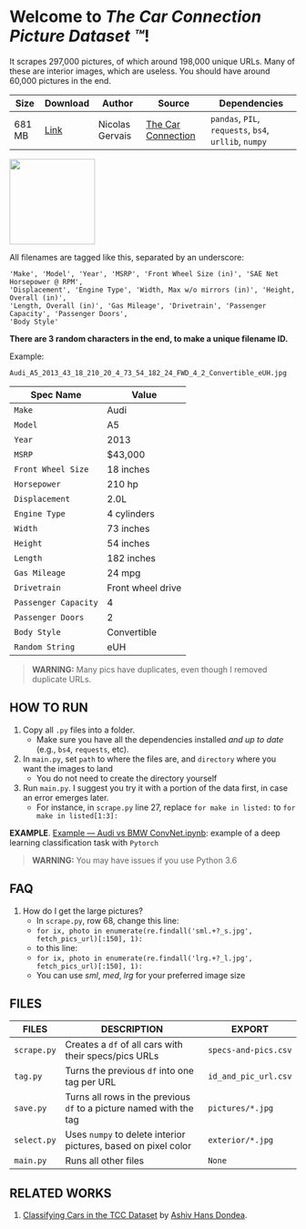 # Welcome to _The Car Connection Picture Dataset :tm:_!
It scrapes 297,000 pictures, of which around 198,000 unique URLs. Many of these are interior images, which are useless. You should have around 60,000 pictures in the end. 

| Size | Download | Author | Source | Dependencies | 
| --- | --- | --- | --- | --- |
| 681 MB | [Link](https://drive.google.com/open?id=1TQQuT60bddyeGBVfwNOk6nxYavxQdZJD) | Nicolas Gervais | [The Car Connection](https://www.thecarconnection.com/) | `pandas`, `PIL`, `requests`, `bs4`, `urllib`, `numpy` |

<img src=https://user-images.githubusercontent.com/46652050/71590299-ebd23f00-2af5-11ea-916f-f19ff6fad04a.jpg height=150 align=center img>

All filenames are tagged like this, separated by an underscore:

```
'Make', 'Model', 'Year', 'MSRP', 'Front Wheel Size (in)', 'SAE Net Horsepower @ RPM',
'Displacement', 'Engine Type', 'Width, Max w/o mirrors (in)', 'Height, Overall (in)',
'Length, Overall (in)', 'Gas Mileage', 'Drivetrain', 'Passenger Capacity', 'Passenger Doors',
'Body Style'
```
__There are 3 random characters in the end, to make a unique filename ID.__

Example:
```
Audi_A5_2013_43_18_210_20_4_73_54_182_24_FWD_4_2_Convertible_eUH.jpg
```
| Spec Name  | Value |
| ------------- | ------------- |
| `Make`  | Audi  |
| `Model`  | A5  |
| `Year`  | 2013  |
| `MSRP`  | $43,000  |
| `Front Wheel Size`  | 18 inches  |
| `Horsepower`  | 210 hp |
| `Displacement`  | 2.0L  |
| `Engine Type`  | 4 cylinders  |
| `Width`  | 73 inches  |
| `Height`  | 54 inches  |
| `Length`  | 182 inches  |
| `Gas Mileage`  | 24 mpg  |
| `Drivetrain`  | Front wheel drive  |
| `Passenger Capacity`  | 4  |
| `Passenger Doors` | 2 |
| `Body Style` | Convertible |
| `Random String` | eUH |


> __WARNING:__ Many pics have duplicates, even though I removed duplicate URLs.

## HOW TO RUN
1. Copy all `.py` files into a folder. 
    - Make sure you have all the dependencies installed _and up to date_ (e.g., `bs4`, `requests`, etc).
2. In `main.py`, set `path` to where the files are, and `directory` where you want the images to land
    - You do not need to create the directory yourself
3. Run `main.py`. I suggest you try it with a portion of the data first, in case an error emerges later. 
    - For instance, in `scrape.py` line 27, replace `for make in listed:` to `for make in listed[1:3]:`

__EXAMPLE__. [Example — Audi vs BMW ConvNet.ipynb](https://github.com/nicolas-gervais/predicting-car-price-from-scraped-data/blob/master/picture-scraper/Example%20%E2%80%94%20Audi%20vs%20BMW%20ConvNet.ipynb): example of a deep learning classification task with `Pytorch`

> __WARNING:__ You may have issues if you use Python 3.6

## FAQ
1. How do I get the large pictures? 
    - In `scrape.py`, row 68, change this line:
    - `for ix, photo in enumerate(re.findall('sml.+?_s.jpg', fetch_pics_url)[:150], 1):`
    - to this line:
    - `for ix, photo in enumerate(re.findall('lrg.+?_l.jpg', fetch_pics_url)[:150], 1):`
    - You can use _sml_, _med_, _lrg_ for your preferred image size
    
## FILES
| FILES | DESCRIPTION | EXPORT | 
| ---   | ---         | --- |
| `scrape.py` | Creates a `df` of all cars with their specs/pics URLs | `specs-and-pics.csv` |  
| `tag.py` | Turns the previous `df` into one tag per URL | `id_and_pic_url.csv` | 
| `save.py` | Turns all rows in the previous `df` to a picture named with the tag | `pictures/*.jpg`  | 
| `select.py` | Uses `numpy` to delete interior pictures, based on pixel color | `exterior/*.jpg` |
| `main.py` | Runs all other files | `None` | 

## RELATED WORKS
1. [Classifying Cars in the TCC Dataset](https://github.com/AshivDhondea/ENSC813_report/blob/master/paper/ENSC_813_paper%20Ashiv%20Hans%20Dhondea.pdf) by [Ashiv Hans Dondea](https://github.com/AshivDhondea/ENSC813_report).
